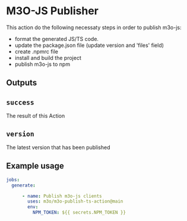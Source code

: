# M3O-JS Publisher

This action do the following necessaty steps in order to publish m3o-js:

- format the generated JS/TS code.
- update the package.json file (update version and 'files' field)
- create .npmrc file
- install and build the project
- publish m3o-js to npm

## Outputs

## `success`

The result of this Action

## `version`

The latest version that has been published

## Example usage

```yaml
jobs:
  generate:

      - name: Publish m3o-js clients
        uses: m3o/m3o-publish-ts-action@main
        env:
          NPM_TOKEN: ${{ secrets.NPM_TOKEN }}
```
